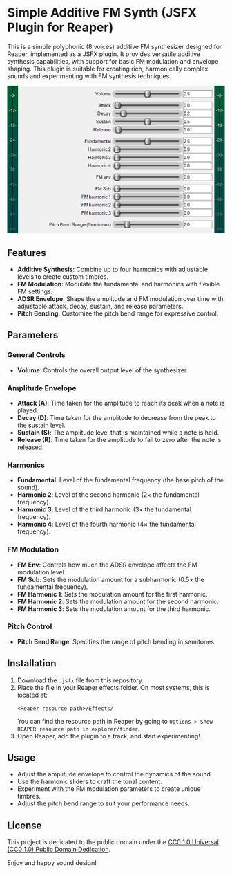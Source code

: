 # Simple Additive FM Synth (JSFX Plugin for Reaper)

This is a simple polyphonic (8 voices) additive FM synthesizer designed for Reaper, implemented as a JSFX plugin. It provides versatile additive synthesis capabilities, with support for basic FM modulation and envelope shaping. This plugin is suitable for creating rich, harmonically complex sounds and experimenting with FM synthesis techniques.

![Alt text for your screenshot](images/AdditiveFMSynth.png)

## Features

- **Additive Synthesis**: Combine up to four harmonics with adjustable levels to create custom timbres.
- **FM Modulation**: Modulate the fundamental and harmonics with flexible FM settings.
- **ADSR Envelope**: Shape the amplitude and FM modulation over time with adjustable attack, decay, sustain, and release parameters.
- **Pitch Bending**: Customize the pitch bend range for expressive control.

## Parameters

### General Controls
- **Volume**: Controls the overall output level of the synthesizer.

### Amplitude Envelope
- **Attack (A)**: Time taken for the amplitude to reach its peak when a note is played.
- **Decay (D)**: Time taken for the amplitude to decrease from the peak to the sustain level.
- **Sustain (S)**: The amplitude level that is maintained while a note is held.
- **Release (R)**: Time taken for the amplitude to fall to zero after the note is released.

### Harmonics
- **Fundamental**: Level of the fundamental frequency (the base pitch of the sound).
- **Harmonic 2**: Level of the second harmonic (2× the fundamental frequency).
- **Harmonic 3**: Level of the third harmonic (3× the fundamental frequency).
- **Harmonic 4**: Level of the fourth harmonic (4× the fundamental frequency).

### FM Modulation
- **FM Env**: Controls how much the ADSR envelope affects the FM modulation level.
- **FM Sub**: Sets the modulation amount for a subharmonic (0.5× the fundamental frequency).
- **FM Harmonic 1**: Sets the modulation amount for the first harmonic.
- **FM Harmonic 2**: Sets the modulation amount for the second harmonic.
- **FM Harmonic 3**: Sets the modulation amount for the third harmonic.

### Pitch Control
- **Pitch Bend Range**: Specifies the range of pitch bending in semitones.

## Installation

1. Download the `.jsfx` file from this repository.
2. Place the file in your Reaper effects folder. On most systems, this is located at:
   ```
   <Reaper resource path>/Effects/
   ```
   You can find the resource path in Reaper by going to `Options > Show REAPER resource path in explorer/finder`.
3. Open Reaper, add the plugin to a track, and start experimenting!

## Usage

- Adjust the amplitude envelope to control the dynamics of the sound.
- Use the harmonic sliders to craft the tonal content.
- Experiment with the FM modulation parameters to create unique timbres.
- Adjust the pitch bend range to suit your performance needs.

## License

This project is dedicated to the public domain under the [CC0 1.0 Universal (CC0 1.0) Public Domain Dedication](https://creativecommons.org/publicdomain/zero/1.0/).

Enjoy and happy sound design!
